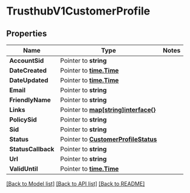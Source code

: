 # TrusthubV1CustomerProfile

## Properties
Name | Type | Notes
------------ | ------------- | -------------
**AccountSid** | Pointer to **string** | 
**DateCreated** | Pointer to [**time.Time**](time.Time.md) | 
**DateUpdated** | Pointer to [**time.Time**](time.Time.md) | 
**Email** | Pointer to **string** | 
**FriendlyName** | Pointer to **string** | 
**Links** | Pointer to [**map[string]interface{}**](.md) | 
**PolicySid** | Pointer to **string** | 
**Sid** | Pointer to **string** | 
**Status** | Pointer to [**CustomerProfileStatus**](customer_profile_status.md) | 
**StatusCallback** | Pointer to **string** | 
**Url** | Pointer to **string** | 
**ValidUntil** | Pointer to [**time.Time**](time.Time.md) | 

[[Back to Model list]](../README.md#documentation-for-models) [[Back to API list]](../README.md#documentation-for-api-endpoints) [[Back to README]](../README.md)



